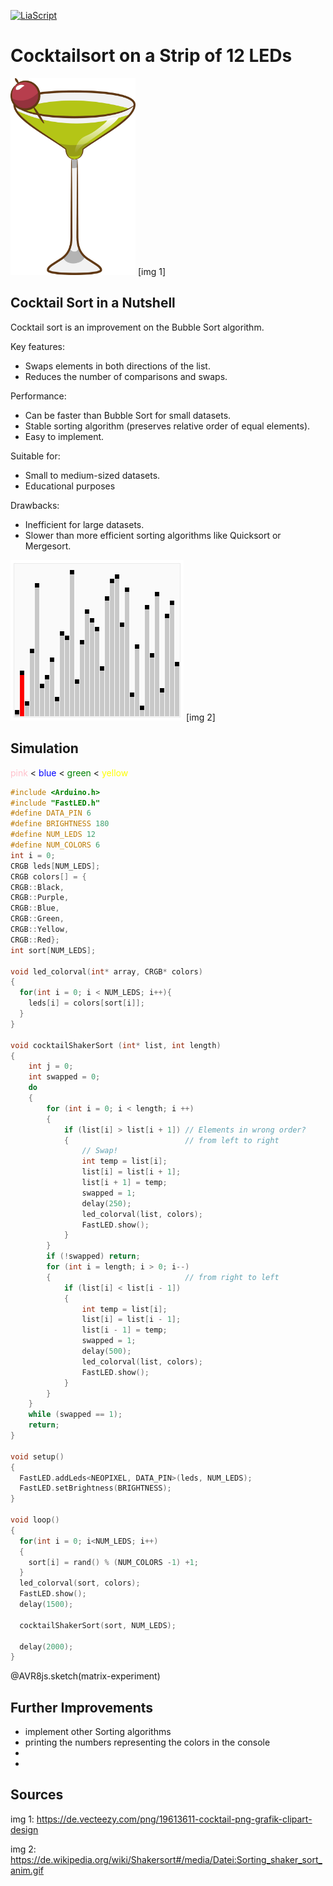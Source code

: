 <!--

author:   
version:  0.1.0
language: EN
narrator: US English Female Female

import: https://raw.githubusercontent.com/liaTemplates/AVR8js/main/README.md
import: https://raw.githubusercontent.com/liascript-templates/plantUML/master/README.md
import: https://github.com/liascript/CodeRunner

-->

[![LiaScript](https://raw.githubusercontent.com/LiaScript/LiaScript/master/badges/course.svg)](https://liascript.github.io/course/?https://github.com/HansGrundig/ROB-Cocktailsort/blob/main/README.md)

# Cocktailsort on a Strip of 12 LEDs

<img src="./img/Cocktail.png" width="200">
[img 1]

## Cocktail Sort in a Nutshell

Cocktail sort is an improvement on the Bubble Sort algorithm.

Key features:

- Swaps elements in both directions of the list.
- Reduces the number of comparisons and swaps.

Performance:

- Can be faster than Bubble Sort for small datasets.
- Stable sorting algorithm (preserves relative order of equal elements).
- Easy to implement.

Suitable for:

- Small to medium-sized datasets.
- Educational purposes

Drawbacks:

- Inefficient for large datasets.
- Slower than more efficient sorting algorithms like Quicksort or Mergesort.

<img src="./img/Animation.gif" alt="Cocktailsort Animation">
[img 2]




## Simulation

<span style="color:pink">
pink
</span>
<
<span style="color:blue">
blue
</span>
<
<span style="color:green">
green
</span>
<
<span style="color:yellow">
yellow
</span>


<div id="matrix-experiment">
<wokwi-neopixel-matrix pin="6" cols="12" rows="1"></wokwi-neopixel-matrix>
<span id="simulation-time"></span>
</div>

```cpp             Cocktailsort Simulation
#include <Arduino.h>
#include "FastLED.h"
#define DATA_PIN 6
#define BRIGHTNESS 180
#define NUM_LEDS 12
#define NUM_COLORS 6
int i = 0;
CRGB leds[NUM_LEDS];
CRGB colors[] = {
CRGB::Black,
CRGB::Purple,
CRGB::Blue,
CRGB::Green,
CRGB::Yellow,
CRGB::Red};
int sort[NUM_LEDS];

void led_colorval(int* array, CRGB* colors)
{
  for(int i = 0; i < NUM_LEDS; i++){
    leds[i] = colors[sort[i]];
  }
}

void cocktailShakerSort (int* list, int length)
{
    int j = 0;
    int swapped = 0;
    do
    {
        for (int i = 0; i < length; i ++)
        {
            if (list[i] > list[i + 1]) // Elements in wrong order?
            {                          // from left to right
                // Swap!
                int temp = list[i];
                list[i] = list[i + 1];
                list[i + 1] = temp;
                swapped = 1;
                delay(250); 
                led_colorval(list, colors);
                FastLED.show(); 
            }
        }
        if (!swapped) return;
        for (int i = length; i > 0; i--)
        {                              // from right to left
            if (list[i] < list[i - 1])
            {
                int temp = list[i];
                list[i] = list[i - 1];
                list[i - 1] = temp;
                swapped = 1;
                delay(500); 
                led_colorval(list, colors);
                FastLED.show(); 
            }
        }
    }
    while (swapped == 1);
    return;
}

void setup()
{
  FastLED.addLeds<NEOPIXEL, DATA_PIN>(leds, NUM_LEDS);
  FastLED.setBrightness(BRIGHTNESS);
}

void loop()
{
  for(int i = 0; i<NUM_LEDS; i++)
  {
    sort[i] = rand() % (NUM_COLORS -1) +1;
  }
  led_colorval(sort, colors);
  FastLED.show();
  delay(1500);

  cocktailShakerSort(sort, NUM_LEDS);
  
  delay(2000);
}
```
@AVR8js.sketch(matrix-experiment)

## Further Improvements
- implement other Sorting algorithms 
- printing the numbers representing the colors in the console
- 
- 

## Sources
img 1: https://de.vecteezy.com/png/19613611-cocktail-png-grafik-clipart-design

img 2: https://de.wikipedia.org/wiki/Shakersort#/media/Datei:Sorting_shaker_sort_anim.gif 

